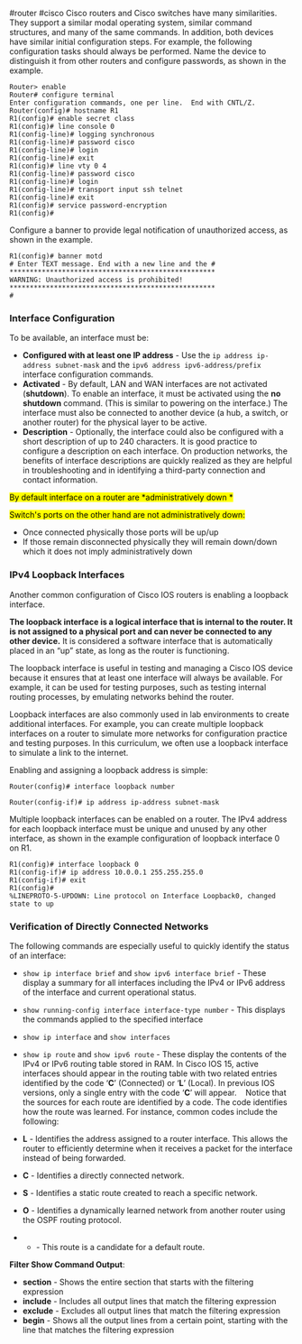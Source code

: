 #router #cisco
Cisco routers and Cisco switches have many similarities. They support a similar modal operating system, similar command structures, and many of the same commands. In addition, both devices have similar initial configuration steps. For example, the following configuration tasks should always be performed. Name the device to distinguish it from other routers and configure passwords, as shown in the example.

```
Router> enable
Router# configure terminal
Enter configuration commands, one per line.  End with CNTL/Z.
Router(config)# hostname R1
R1(config)# enable secret class
R1(config)# line console 0
R1(config-line)# logging synchronous
R1(config-line)# password cisco
R1(config-line)# login
R1(config-line)# exit
R1(config)# line vty 0 4
R1(config-line)# password cisco
R1(config-line)# login
R1(config-line)# transport input ssh telnet
R1(config-line)# exit
R1(config)# service password-encryption
R1(config)#
```

Configure a banner to provide legal notification of unauthorized access, as shown in the example.

```
R1(config)# banner motd 
# Enter TEXT message. End with a new line and the # *************************************************** 
WARNING: Unauthorized access is prohibited! *************************************************** 
#
```

### Interface Configuration

To be available, an interface must be:

-   **Configured with at least one IP address** - Use the `ip address ip-address subnet-mask` and the `ipv6 address ipv6-address/prefix` interface configuration commands.
-   **Activated** - By default, LAN and WAN interfaces are not activated (**shutdown**). To enable an interface, it must be activated using the **no shutdown** command. (This is similar to powering on the interface.) The interface must also be connected to another device (a hub, a switch, or another router) for the physical layer to be active.
-   **Description** - Optionally, the interface could also be configured with a short description of up to 240 characters. It is good practice to configure a description on each interface. On production networks, the benefits of interface descriptions are quickly realized as they are helpful in troubleshooting and in identifying a third-party connection and contact information.

<mark>By default interface on a router are *administratively down *</mark>

<mark>Switch's ports on the other hand are not administratively down:</mark>
- Once connected physically those ports will be up/up
- If those remain disconnected physically they will remain down/down which it does not imply administratively down

### IPv4 Loopback Interfaces

Another common configuration of Cisco IOS routers is enabling a loopback interface.

**The loopback interface is a logical interface that is internal to the router. It is not assigned to a physical port and can never be connected to any other device.** It is considered a software interface that is automatically placed in an “up” state, as long as the router is functioning.

The loopback interface is useful in testing and managing a Cisco IOS device because it ensures that at least one interface will always be available. For example, it can be used for testing purposes, such as testing internal routing processes, by emulating networks behind the router.

Loopback interfaces are also commonly used in lab environments to create additional interfaces. For example, you can create multiple loopback interfaces on a router to simulate more networks for configuration practice and testing purposes. In this curriculum, we often use a loopback interface to simulate a link to the internet.

Enabling and assigning a loopback address is simple:

```Router(config)# interface loopback number ```

```Router(config-if)# ip address ip-address subnet-mask ```

Multiple loopback interfaces can be enabled on a router. The IPv4 address for each loopback interface must be unique and unused by any other interface, as shown in the example configuration of loopback interface 0 on R1.

```
R1(config)# interface loopback 0
R1(config-if)# ip address 10.0.0.1 255.255.255.0
R1(config-if)# exit
R1(config)#
%LINEPROTO-5-UPDOWN: Line protocol on Interface Loopback0, changed state to up
```

### Verification of Directly Connected Networks

The following commands are especially useful to quickly identify the status of an interface:

-   `show ip interface brief` and `show ipv6 interface brief` - These display a summary for all interfaces including the IPv4 or IPv6 address of the interface and current operational status.
-   `show running-config interface interface-type number` - This displays the commands applied to the specified interface
- `show ip interface` and `show interfaces`
- `show ip route` and `show ipv6 route` - These display the contents of the IPv4 or IPv6 routing table stored in RAM. In Cisco IOS 15, active interfaces should appear in the routing table with two related entries identified by the code ‘**C**’ (Connected) or ‘**L**’ (Local). In previous IOS versions, only a single entry with the code ‘**C**’ will appear.
 
 Notice that the sources for each route are identified by a code. The code identifies how the route was learned. For instance, common codes include the following:

- **L** - Identifies the address assigned to a router interface. This allows the router to efficiently determine when it receives a packet for the interface instead of being forwarded.
- **C** - Identifies a directly connected network.
- **S** - Identifies a static route created to reach a specific network.
- **O** - Identifies a dynamically learned network from another router using the OSPF routing protocol.
- * - This route is a candidate for a default route.

**Filter Show Command Output**:
- **section** - Shows the entire section that starts with the filtering expression
- **include** - Includes all output lines that match the filtering expression
- **exclude** - Excludes all output lines that match the filtering expression
- **begin** - Shows all the output lines from a certain point, starting with the line that matches the filtering expression

